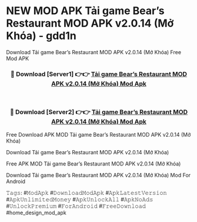 # NEW MOD APK Tải game Bear’s Restaurant MOD APK v2.0.14 (Mở Khóa) - gdd1n
Download Tải game Bear’s Restaurant MOD APK v2.0.14 (Mở Khóa) Free Mod APK

<div align="center">
<h3>🔴 Download [Server1] 👉👉 <a href="https://apk-comot.site?title=Tải_game_Bear’s_Restaurant_MOD_APK_v2.0.14_(Mở_Khóa)">Tải game Bear’s Restaurant MOD APK v2.0.14 (Mở Khóa) Mod Apk</a></h3><br>

<h3>🔴 Download [Server2] 👉👉 <a href="https://apk-comot.site?title=Tải_game_Bear’s_Restaurant_MOD_APK_v2.0.14_(Mở_Khóa)">Tải game Bear’s Restaurant MOD APK v2.0.14 (Mở Khóa) Mod Apk</a></h3>
</div>


Free Download APK MOD Tải game Bear’s Restaurant MOD APK v2.0.14 (Mở Khóa)

Download Tải game Bear’s Restaurant MOD APK v2.0.14 (Mở Khóa) 

Free APK MOD Tải game Bear’s Restaurant MOD APK v2.0.14 (Mở Khóa) 

Download Tải game Bear’s Restaurant MOD APK v2.0.14 (Mở Khóa) Mod For Android

𝚃𝚊𝚐𝚜: #𝙼𝚘𝚍𝙰𝚙𝚔 #𝙳𝚘𝚠𝚗𝚕𝚘𝚊𝚍𝙼𝚘𝚍𝙰𝚙𝚔 #𝙰𝚙𝚔𝙻𝚊𝚝𝚎𝚜𝚝𝚅𝚎𝚛𝚜𝚒𝚘𝚗 #𝙰𝚙𝚔𝚄𝚗𝚕𝚒𝚖𝚒𝚝𝚎𝚍𝙼𝚘𝚗𝚎𝚢 #𝙰𝚙𝚔𝚄𝚗𝚕𝚘𝚌𝚔𝙰𝚕𝚕 #𝙰𝚙𝚔𝙽𝚘𝙰𝚍𝚜 #𝚄𝚗𝚕𝚘𝚌𝚔𝙿𝚛𝚎𝚖𝚒𝚞𝚖 #𝙵𝚘𝚛𝙰𝚗𝚍𝚛𝚘𝚒𝚍 #𝙵𝚛𝚎𝚎𝙳𝚘𝚠𝚗𝚕𝚘𝚊𝚍 #home_design_mod_apk